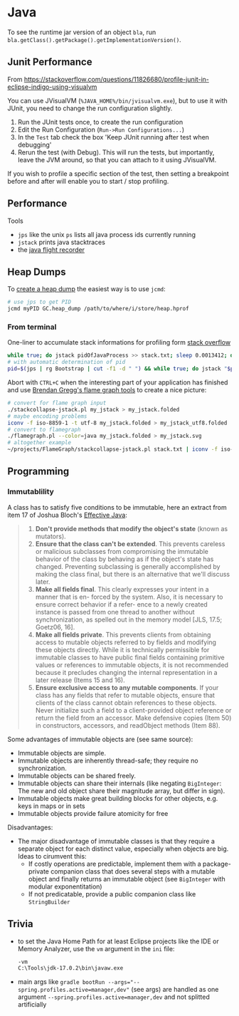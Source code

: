 # Java

To see the runtime jar version of an object `bla`, run `bla.getClass().getPackage().getImplementationVersion()`.

## Junit Performance

From <https://stackoverflow.com/questions/11826680/profile-junit-in-eclipse-indigo-using-visualvm>

You can use JVisualVM (`%JAVA_HOME%/bin/jvisualvm.exe`), but to use it with JUnit, you need to change the run configuration slightly.

1. Run the JUnit tests once, to create the run configuration
2. Edit the Run Configuration (`Run->Run Configurations...`)
3. In the `Test` tab check the box 'Keep JUnit running after test when debugging'
4. Rerun the test (with Debug). This will run the tests, but importantly, leave the JVM around, so that you can attach to it using JVisualVM.

If you wish to profile a specific section of the test, then setting a breakpoint before and after will enable you to start / stop profiling.

## Performance

Tools

- `jps` like the unix `ps` lists all java process ids currently running
- `jstack` prints java stacktraces
- the [java flight recorder](https://docs.oracle.com/javacomponents/jmc-5-4/jfr-runtime-guide/about.htm#JFRUH171)

## Heap Dumps

To [create a heap dump](https://www.baeldung.com/java-heap-dump-capture) the easiest way is to use `jcmd`:

```bash
# use jps to get PID
jcmd myPID GC.heap_dump /path/to/where/i/store/heap.hprof
```

### From terminal

One-liner  to accumulate stack informations for profiling form [stack overflow](https://stackoverflow.com/questions/27228972/how-to-get-java-profiling-dump-for-creating-flame-graphs-on-the-mac)

```bash
while true; do jstack pidOfJavaProcess >> stack.txt; sleep 0.0013412; done
# with automatic determination of pid
pid=$(jps | rg Bootstrap | cut -f1 -d " ") && while true; do jstack "$pid" >> ~/perf/iwl_stack.txt; sleep 0.013412; done
```

Abort with `CTRL+C` when the interesting part of your application has finished and use [Brendan Gregg's flame graph tools](https://github.com/brendangregg/FlameGraph) to create a nice picture:

```bash
# convert for flame graph input
./stackcollapse-jstack.pl my_jstack > my_jstack.folded
# maybe encoding problems
iconv -f iso-8859-1 -t utf-8 my_jstack.folded > my_jstack_utf8.folded
# convert to flamegraph
./flamegraph.pl --color=java my_jstack.folded > my_jstack.svg
# altogether example
~/projects/FlameGraph/stackcollapse-jstack.pl stack.txt | iconv -f iso-8859-1 -t utf-8 > stack.folded && ~/projects/FlameGraph/flamegraph.pl --color=java stack.folded > stack.svg
```

## Programming

### Immutablility

A class has to satisfy five conditions to be immutable, here an extract from item 17 of Joshua Bloch's [Effective Java](https://www.oreilly.com/library/view/effective-java-3rd/9780134686097/):

> 1. **Don't provide methods that modify the object's state** (known as mutators).
> 2. **Ensure that the class can't be extended**. This prevents careless or malicious
> subclasses from compromising the immutable behavior of the class by
> behaving as if the object's state has changed. Preventing subclassing is
> generally accomplished by making the class final, but there is an alternative
> that we'll discuss later.
> 3. **Make all fields final**. This clearly expresses your intent in a manner that is en-
> forced by the system. Also, it is necessary to ensure correct behavior if a refer-
> ence to a newly created instance is passed from one thread to another without
> synchronization, as spelled out in the memory model [JLS, 17.5; Goetz06, 16].
> 4. **Make all fields private**. This prevents clients from obtaining access to
> mutable objects referred to by fields and modifying these objects directly.
> While it is technically permissible for immutable classes to have public final
> fields containing primitive values or references to immutable objects, it is not
> recommended because it precludes changing the internal representation in a
> later release (Items 15 and 16).
> 5. **Ensure exclusive access to any mutable components**. If your class has any
> fields that refer to mutable objects, ensure that clients of the class cannot obtain
> references to these objects. Never initialize such a field to a client-provided
> object reference or return the field from an accessor. Make defensive copies
> (Item 50) in constructors, accessors, and readObject methods (Item 88).

Some advantages of immutable objects are (see same source):

- Immutable objects are simple.
- Immutable objects are inherently thread-safe; they require no synchronization.
- Immutable objects can be shared freely.
- Immutable objects can share their internals (like negating `BigInteger`: The new and old object share their magnitude array, but differ in sign).
- Immutable objects make great building blocks for other objects, e.g. keys in maps or in sets
- Immutable objects provide failure atomicity for free

Disadvantages:

- The major disadvantage of immutable classes is that they require a separate object for each distinct value, especially when objects are big. Ideas to cirumvent this:
  - If costly operations are predictable, implement them with a package-private companion class that does several steps with a mutable object and finally returns an immutable object (see `BigInteger` with modular exponentitation)
  - If not predicatable, provide a public companion class like `StringBuilder`

## Trivia

- to set the Java Home Path for at least Eclipse projects like the IDE or Memory Analyzer, use the `vm` argument in the `ini` file:

    ```bash
    -vm
    C:\Tools\jdk-17.0.2\bin\javaw.exe
    ```

- main args like `gradle bootRun --args="--spring.profiles.active=manager,dev"` (see args) are handled as one argument `--spring.profiles.active=manager,dev` and not splitted artificially
